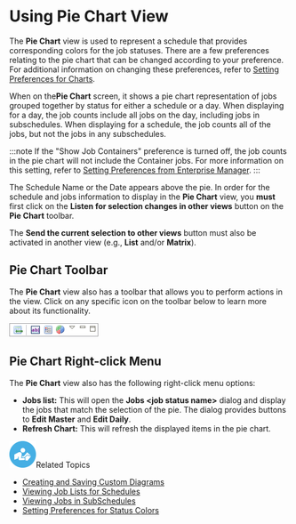# Using Pie Chart View

The **Pie Chart** view is used to represent a schedule that provides
corresponding colors for the job statuses. There are a few preferences
relating to the pie chart that can be changed according to your
preference. For additional information on changing these preferences,
refer to [Setting Preferences for Charts](Preferences-for-Charts.md).

When on the**Pie Chart** screen, it shows a pie chart representation of
jobs grouped together by status for either a schedule or a day. When
displaying for a day, the job counts include all jobs on the day,
including jobs in subschedules. When displaying for a schedule, the job
counts all of the jobs, but not the jobs in any subschedules.

:::note
If the "Show Job Containers" preference is turned off, the job counts in the pie chart will not include the Container jobs. For more information on this setting, refer to [Setting Preferences from Enterprise Manager](Preferences-from-EM.md).
:::

The Schedule Name or the Date appears above the pie. In order for the
schedule and jobs information to display in the **Pie Chart** view, you
**must** first click on the **Listen for selection changes in other
views** button on the **Pie Chart** toolbar.

The **Send the current selection to other views** button must also be
activated in another view (e.g., **List** and/or **Matrix**).

## Pie Chart Toolbar

The **Pie Chart** view also has a toolbar that allows you to perform
actions in the view. Click on any specific icon on the toolbar below to
learn more about its functionality.

![Pie Chart toolbar](../../../Resources/Images/EM/EMpiecharttoolbar.png "Pie Chart toolbar")

## Pie Chart Right-click Menu

The **Pie Chart** view also has the following right-click menu options:

- **Jobs list:** This will open the **Jobs <job status name\>**
    dialog and display the jobs that match the selection of the pie. The
    dialog provides buttons to **Edit Master** and **Edit Daily**.
- **Refresh Chart:** This will refresh the displayed items in the pie
    chart.

![White "person reading" icon on blue circular background](../../../Resources/Images/moreinfo-icon(48x48).png "More Info icon")Related
Topics

- [Creating and Saving Custom     Diagrams](Creating-Custom-Diagrams-Pie.md)
- [Viewing Job Lists for     Schedules](Viewing-Job-Lists-for-Schedules-Pie.md)
- [Viewing Jobs in     SubSchedules](Viewing-Job-Lists-for-Schedules-Pie.md#View_Jobs_in_a_SubSchedule)
- [Setting Preferences for Status     Colors](Preferences-for-Status-Colors.md)
